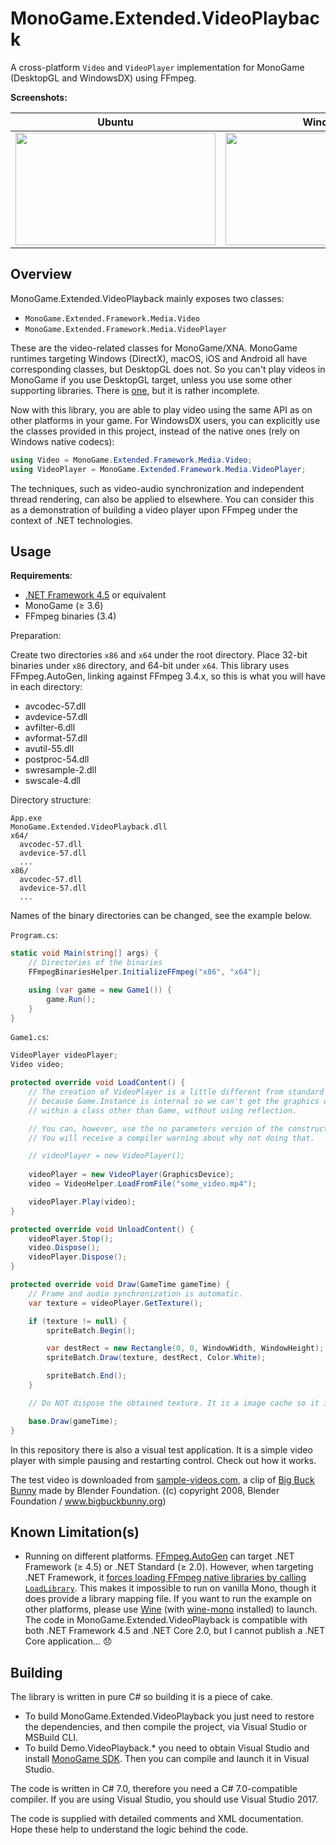# MonoGame.Extended.VideoPlayback

A cross-platform `Video` and `VideoPlayer` implementation for MonoGame (DesktopGL and WindowsDX) using FFmpeg.

**Screenshots:**

| Ubuntu | Windows |
|--------|------------|
| <img src="https://raw.githubusercontent.com/hozuki/OpenMLTD.Projector/master/media/VideoPlayback/screenshots/screenshot1.png" width="320" height="180" /> | <img src="https://raw.githubusercontent.com/hozuki/OpenMLTD.Projector/master/media/VideoPlayback/screenshots/screenshot2.png" width="320" height="180" /> |

## Overview

MonoGame.Extended.VideoPlayback mainly exposes two classes:

- `MonoGame.Extended.Framework.Media.Video`
- `MonoGame.Extended.Framework.Media.VideoPlayer`

These are the video-related classes for MonoGame/XNA. MonoGame runtimes targeting Windows (DirectX), macOS, iOS and Android all have corresponding
classes, but DesktopGL does not. So you can't play videos in MonoGame if you use DesktopGL target, unless you use some other supporting libraries. There is [one](https://github.com/brundows/XnaFFmpegDecoder), but it is rather incomplete.

Now with this library, you are able to play video using the same API as on other platforms in your game. For WindowsDX users, you can explicitly use the classes provided in this project, instead of the native ones (rely on Windows native codecs):

```csharp
using Video = MonoGame.Extended.Framework.Media.Video;
using VideoPlayer = MonoGame.Extended.Framework.Media.VideoPlayer;
```

The techniques, such as video-audio synchronization and independent thread rendering, can also be applied to elsewhere. You can consider this as a demonstration of building a video player upon FFmpeg under the context of .NET technologies.

## Usage

**Requirements**:

- [.NET Framework 4.5](https://www.microsoft.com/en-us/download/details.aspx?id=42642) or equivalent
- MonoGame (≥ 3.6)
- FFmpeg binaries (3.4)

Preparation:

Create two directories `x86` and `x64` under the root directory. Place 32-bit binaries under `x86` directory, and 64-bit under `x64`.
This library uses FFmpeg.AutoGen, linking against FFmpeg 3.4.x, so this is what you will have in each directory:

- avcodec-57.dll
- avdevice-57.dll
- avfilter-6.dll
- avformat-57.dll
- avutil-55.dll
- postproc-54.dll
- swresample-2.dll
- swscale-4.dll

Directory structure:

```plain
App.exe
MonoGame.Extended.VideoPlayback.dll
x64/
  avcodec-57.dll
  avdevice-57.dll
  ...
x86/
  avcodec-57.dll
  avdevice-57.dll
  ...
```

Names of the binary directories can be changed, see the example below.

`Program.cs`:

```csharp
static void Main(string[] args) {
    // Directories of the binaries
    FFmpegBinariesHelper.InitializeFFmpeg("x86", "x64");

    using (var game = new Game1()) {
        game.Run();
    }
}
```

`Game1.cs`:

```csharp
VideoPlayer videoPlayer;
Video video;

protected override void LoadContent() {
    // The creation of VideoPlayer is a little different from standard implementations,
    // because Game.Instance is internal so we can't get the graphics device of the running game
    // within a class other than Game, without using reflection.

    // You can, however, use the no parameters version of the constructor like the comment below.
    // You will receive a compiler warning about why not doing that.

    // videoPlayer = new VideoPlayer();
    
    videoPlayer = new VideoPlayer(GraphicsDevice);
    video = VideoHelper.LoadFromFile("some_video.mp4");

    videoPlayer.Play(video);
}

protected override void UnloadContent() {
    videoPlayer.Stop();
    video.Dispose();
    videoPlayer.Dispose();
}

protected override void Draw(GameTime gameTime) {
    // Frame and audio synchronization is automatic.
    var texture = videoPlayer.GetTexture();

    if (texture != null) {
        spriteBatch.Begin();

        var destRect = new Rectangle(0, 0, WindowWidth, WindowHeight);
        spriteBatch.Draw(texture, destRect, Color.White);

        spriteBatch.End();
    }

    // Do NOT dispose the obtained texture. It is a image cache so it is not recreated every call.

    base.Draw(gameTime);
}
```

In this repository there is also a visual test application. It is a simple video player with simple pausing and restarting control. Check out how it works.

The test video is downloaded from [sample-videos.com](http://www.sample-videos.com/), a clip of [Big Buck Bunny](https://peach.blender.org/) made by Blender Foundation. ((c) copyright 2008, Blender Foundation / www.bigbuckbunny.org)

## Known Limitation(s)

- Running on different platforms. [FFmpeg.AutoGen](https://github.com/Ruslan-B/FFmpeg.AutoGen) can target .NET Framework (≥ 4.5) or .NET Standard (≥ 2.0). However, when targeting .NET Framework, it [forces loading FFmpeg native libraries by calling `LoadLibrary`](https://github.com/Ruslan-B/FFmpeg.AutoGen/blob/9e1dbffb70843eed62c0be5074da1e024da44622/FFmpeg.AutoGen/Native/LibraryLoader.cs). This makes it impossible to run on vanilla Mono, though it does provide a library mapping file. If you want to run the example on other platforms, please use [Wine](https://www.winehq.org/download) (with [wine-mono](https://wiki.winehq.org/Mono) installed) to launch. The code in MonoGame.Extended.VideoPlayback is compatible with both .NET Framework 4.5 and .NET Core 2.0, but I cannot publish a .NET Core application... :disappointed:

## Building

The library is written in pure C# so building it is a piece of cake.

- To build MonoGame.Extended.VideoPlayback you just need to restore the dependencies, and then compile the project, via Visual Studio or MSBuild CLI.
- To build Demo.VideoPlayback.\* you need to obtain Visual Studio and install [MonoGame SDK](http://www.monogame.net/2017/03/01/monogame-3-6/). Then you can compile and launch it in Visual Studio.

The code is written in C# 7.0, therefore you need a C# 7.0-compatible compiler. If you are using Visual Studio, you should use Visual Studio 2017.

The code is supplied with detailed comments and XML documentation. Hope these help to understand the logic behind the code.
